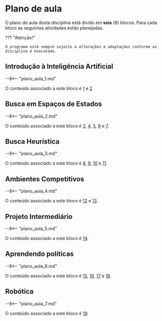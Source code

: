 # Plano de aula

O plano de aula desta disciplina está divido em **seis** (6) blocos. Para cada bloco as seguintes atividades estão planejadas.

??? "Atenção!"

    O programa está sempre sujeito a alterações e adaptações conforme as disciplina é executada.
    

## Introdução à Inteligência Artificial

--8<-- "plano_aula_1.md"

O conteúdo associado a este bloco é [1](./aulas/01_introducao_ia/index.md) e [2](./aulas/02_agentes_autonomos/index.md)

## Busca em Espaços de Estados

--8<-- "plano_aula_2.md"

O conteúdo associado a este bloco é [3](./aulas/03_configuracao/index.md), [4](./aulas/04_modelagem/index.md), [5](./aulas/04_x_buscas/index.md), [6](./aulas/05_busca_com_custo/index.md) e [7](./aulas/07_revisao/index.md).

## Busca Heurística

--8<-- "plano_aula_3.md"

O conteúdo associado a este bloco é [8](./aulas/08_heuristica/index.md), [9](./aulas/08_heuristica_parte_2/index.md), [10](./aulas/08_heuristica_parte_3/index.md) e [11](./aulas/08_heuristica_parte_3_aps/index.md). 

## Ambientes Competitivos

--8<-- "plano_aula_4.md"

O conteúdo associado a este bloco é [12](./aulas/12_csp/index.md) e [13](./aulas/13_jogos/index.md).

## Projeto Intermediário

--8<-- "plano_aula_5.md"

O conteúdo associado a este bloco é [14](./projetos/2025_01_intermediario/index.md).

## Aprendendo políticas

--8<-- "plano_aula_6.md"

O conteúdo associado a este bloco é [15](./aulas/15_rl/index.md), [16](./aulas/15_rl_parte2/index.md), [17](./aulas/15_rl_sarsa/index.md) e [18](./aulas/15_xnon_determ/index.md).

## Robótica

--8<-- "plano_aula_7.md"

O conteúdo associado a este bloco é [19](./projetos/2025_01_robo/index.md).
